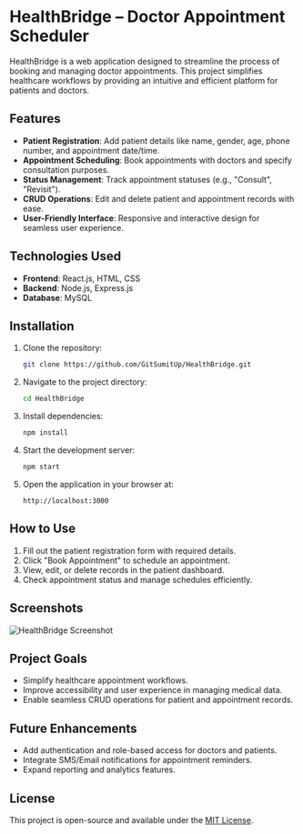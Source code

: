 # HealthBridge – Doctor Appointment Scheduler

HealthBridge is a web application designed to streamline the process of booking and managing doctor appointments. This project simplifies healthcare workflows by providing an intuitive and efficient platform for patients and doctors.

## Features

- **Patient Registration**: Add patient details like name, gender, age, phone number, and appointment date/time.
- **Appointment Scheduling**: Book appointments with doctors and specify consultation purposes.
- **Status Management**: Track appointment statuses (e.g., "Consult", "Revisit").
- **CRUD Operations**: Edit and delete patient and appointment records with ease.
- **User-Friendly Interface**: Responsive and interactive design for seamless user experience.

## Technologies Used

- **Frontend**: React.js, HTML, CSS
- **Backend**: Node.js, Express.js
- **Database**: MySQL

## Installation

1. Clone the repository:
   ```bash
   git clone https://github.com/GitSumitUp/HealthBridge.git
   ```

2. Navigate to the project directory:
   ```bash
   cd HealthBridge
   ```

3. Install dependencies:
   ```bash
   npm install
   ```

4. Start the development server:
   ```bash
   npm start
   ```

5. Open the application in your browser at:
   ```
   http://localhost:3000
   ```

## How to Use

1. Fill out the patient registration form with required details.
2. Click "Book Appointment" to schedule an appointment.
3. View, edit, or delete records in the patient dashboard.
4. Check appointment status and manage schedules efficiently.

## Screenshots

![HealthBridge Screenshot](https://github.com/GitSumitUp/HealthBridge/screenshots/screenshot.png)

## Project Goals

- Simplify healthcare appointment workflows.
- Improve accessibility and user experience in managing medical data.
- Enable seamless CRUD operations for patient and appointment records.

## Future Enhancements

- Add authentication and role-based access for doctors and patients.
- Integrate SMS/Email notifications for appointment reminders.
- Expand reporting and analytics features.

## License

This project is open-source and available under the [MIT License](LICENSE).
